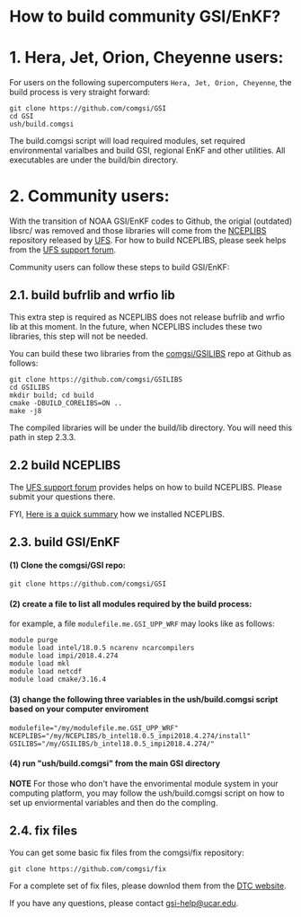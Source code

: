 # How to build community GSI/EnKF?

# 1. Hera, Jet, Orion, Cheyenne users:
For users on the following supercomputers `Hera, Jet, Orion, Cheyenne`, the build process is very straight forward:
```
git clone https://github.com/comgsi/GSI
cd GSI
ush/build.comgsi
```
The build.comgsi script will load required modules, set required environmental varialbes and build GSI, regional EnKF and other utilities. All executables are under the build/bin directory.

# 2. Community users:

With the transition of NOAA GSI/EnKF codes to Github, the origial (outdated) libsrc/ was removed and those libraries will come from the [NCEPLIBS](https://github.com/NOAA-EMC/NCEPLIBS) repository released by [UFS](https://github.com/ufs-community/ufs-weather-model/wiki).  For how to build NCEPLIBS, please seek helps from the [UFS support forum](https://forums.ufscommunity.org).

Community users can follow these steps to build GSI/EnKF:

## 2.1. build bufrlib and wrfio lib
This extra step is required as NCEPLIBS does not release bufrlib and wrfio lib at this moment. In the future, when NCEPLIBS includes these two libraries, this step will not be needed.

You can build these two libraries from the [comgsi/GSILIBS](https://github.com/comgsi/GSILIBS) repo at Github as follows:
```
git clone https://github.com/comgsi/GSILIBS
cd GSILIBS
mkdir build; cd build
cmake -DBUILD_CORELIBS=ON ..
make -j8
```
The compiled libraries will be under the build/lib directory. You will need this path in step 2.3.3.

## 2.2 build NCEPLIBS
The [UFS support forum](https://forums.ufscommunity.org) provides helps on how to build NCEPLIBS. Please submit your questions there.

FYI, [Here is a quick summary](NCEPLIBS.md) how we installed NCEPLIBS.

## 2.3. build GSI/EnKF

#### (1) Clone the comgsi/GSI repo:
```
git clone https://github.com/comgsi/GSI
```

#### (2) create a file to list all modules required by the build process:
for example, a file `modulefile.me.GSI_UPP_WRF` may looks like as follows:
```
module purge
module load intel/18.0.5 ncarenv ncarcompilers
module load impi/2018.4.274
module load mkl
module load netcdf
module load cmake/3.16.4
```
#### (3) change the following three variables in the ush/build.comgsi script based on your computer enviroment
    modulefile="/my/modulefile.me.GSI_UPP_WRF"
    NCEPLIBS="/my/NCEPLIBS/b_intel18.0.5_impi2018.4.274/install"
    GSILIBS="/my/GSILIBS/b_intel18.0.5_impi2018.4.274/"

#### (4) run "ush/build.comgsi" from the main GSI directory

**NOTE** For those who don't have the envorimental module system in your computing platform, you may follow the ush/build.comgsi script on how to set up enviormental variables and then do the compling.

## 2.4. fix files
You can get some basic fix files from the comgsi/fix repository:
```
git clone https://github.com/comgsi/fix
```
For a complete set of fix files, please downlod them from the [DTC website](https://dtcenter.org/community-code/gridpoint-statistical-interpolation-gsi/download). 

If you have any questions, please contact gsi-help@ucar.edu. 
